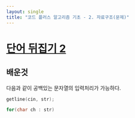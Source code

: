 ```yaml
---
layout: single
title: "코드 플러스 알고리즘 기초 - 2. 자료구조(문제)"
---
```


# [단어 뒤집기 2](https://www.acmicpc.net/problem/17413)
## 배운것
다음과 같이 공백있는 문자열의 입력처리가 가능하다.
```c++
getline(cin, str);

for(char ch : str)  
```

